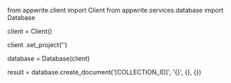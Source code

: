 from appwrite.client import Client
from appwrite.services.database import Database

client = Client()

client
    .set_project('')

database = Database(client)

result = database.create_document('[COLLECTION_ID]', '{}', {}, {})
